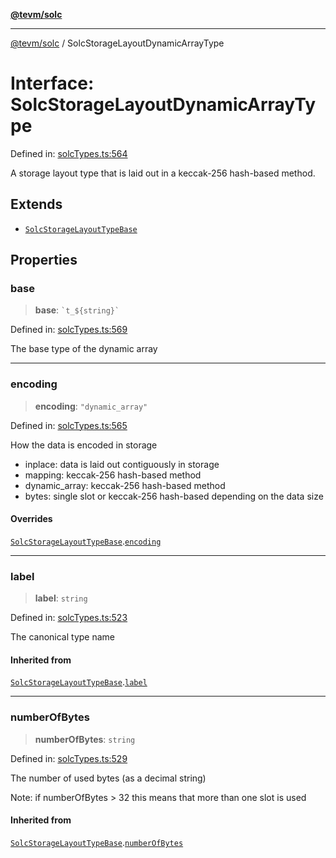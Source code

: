 [**@tevm/solc**](../README.md)

***

[@tevm/solc](../globals.md) / SolcStorageLayoutDynamicArrayType

# Interface: SolcStorageLayoutDynamicArrayType

Defined in: [solcTypes.ts:564](https://github.com/evmts/compiler/blob/main/packages/solc/src/solcTypes.ts#L564)

A storage layout type that is laid out in a keccak-256 hash-based method.

## Extends

- [`SolcStorageLayoutTypeBase`](SolcStorageLayoutTypeBase.md)

## Properties

### base

> **base**: `` `t_${string}` ``

Defined in: [solcTypes.ts:569](https://github.com/evmts/compiler/blob/main/packages/solc/src/solcTypes.ts#L569)

The base type of the dynamic array

***

### encoding

> **encoding**: `"dynamic_array"`

Defined in: [solcTypes.ts:565](https://github.com/evmts/compiler/blob/main/packages/solc/src/solcTypes.ts#L565)

How the data is encoded in storage

- inplace: data is laid out contiguously in storage
- mapping: keccak-256 hash-based method
- dynamic_array: keccak-256 hash-based method
- bytes: single slot or keccak-256 hash-based depending on the data size

#### Overrides

[`SolcStorageLayoutTypeBase`](SolcStorageLayoutTypeBase.md).[`encoding`](SolcStorageLayoutTypeBase.md#encoding)

***

### label

> **label**: `string`

Defined in: [solcTypes.ts:523](https://github.com/evmts/compiler/blob/main/packages/solc/src/solcTypes.ts#L523)

The canonical type name

#### Inherited from

[`SolcStorageLayoutTypeBase`](SolcStorageLayoutTypeBase.md).[`label`](SolcStorageLayoutTypeBase.md#label)

***

### numberOfBytes

> **numberOfBytes**: `string`

Defined in: [solcTypes.ts:529](https://github.com/evmts/compiler/blob/main/packages/solc/src/solcTypes.ts#L529)

The number of used bytes (as a decimal string)

Note: if numberOfBytes > 32 this means that more than one slot is used

#### Inherited from

[`SolcStorageLayoutTypeBase`](SolcStorageLayoutTypeBase.md).[`numberOfBytes`](SolcStorageLayoutTypeBase.md#numberofbytes)
